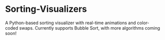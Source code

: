 # Sorting-Visualizers
A Python-based sorting visualizer with real-time animations and color-coded swaps. Currently supports Bubble Sort, with more algorithms coming soon!
